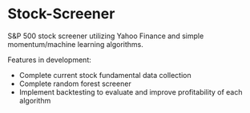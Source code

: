 # Stock-Screener
S&amp;P 500 stock screener utilizing Yahoo Finance and simple momentum/machine learning algorithms.

Features in development:
  - Complete current stock fundamental data collection
  - Complete random forest screener
  - Implement backtesting to evaluate and improve profitability of each algorithm
  
